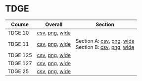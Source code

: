 # TDGE

| Course | Overall | Section |
| ------ | ------- | ------- |
| TDGE 10 | [csv](https://github.com/UCSD-Historical-Enrollment-Data/2024Summer2/blob/main/overall/TDGE%2010.csv), [png](https://raw.githubusercontent.com/UCSD-Historical-Enrollment-Data/2024Summer2/main/plot_overall/TDGE%2010.png), [wide](https://raw.githubusercontent.com/UCSD-Historical-Enrollment-Data/2024Summer2/main/plot_overall_wide/TDGE%2010.png) |  |
| TDGE 11 | [csv](https://github.com/UCSD-Historical-Enrollment-Data/2024Summer2/blob/main/overall/TDGE%2011.csv), [png](https://raw.githubusercontent.com/UCSD-Historical-Enrollment-Data/2024Summer2/main/plot_overall/TDGE%2011.png), [wide](https://raw.githubusercontent.com/UCSD-Historical-Enrollment-Data/2024Summer2/main/plot_overall_wide/TDGE%2011.png) | Section A: [csv](https://github.com/UCSD-Historical-Enrollment-Data/2024Summer2/blob/main/section/TDGE%2011_A.csv), [png](https://raw.githubusercontent.com/UCSD-Historical-Enrollment-Data/2024Summer2/main/plot_section/TDGE%2011_A.png), [wide](https://raw.githubusercontent.com/UCSD-Historical-Enrollment-Data/2024Summer2/main/plot_section_wide/TDGE%2011_A.png)<br>Section B: [csv](https://github.com/UCSD-Historical-Enrollment-Data/2024Summer2/blob/main/section/TDGE%2011_B.csv), [png](https://raw.githubusercontent.com/UCSD-Historical-Enrollment-Data/2024Summer2/main/plot_section/TDGE%2011_B.png), [wide](https://raw.githubusercontent.com/UCSD-Historical-Enrollment-Data/2024Summer2/main/plot_section_wide/TDGE%2011_B.png) |
| TDGE 125 | [csv](https://github.com/UCSD-Historical-Enrollment-Data/2024Summer2/blob/main/overall/TDGE%20125.csv), [png](https://raw.githubusercontent.com/UCSD-Historical-Enrollment-Data/2024Summer2/main/plot_overall/TDGE%20125.png), [wide](https://raw.githubusercontent.com/UCSD-Historical-Enrollment-Data/2024Summer2/main/plot_overall_wide/TDGE%20125.png) |  |
| TDGE 127 | [csv](https://github.com/UCSD-Historical-Enrollment-Data/2024Summer2/blob/main/overall/TDGE%20127.csv), [png](https://raw.githubusercontent.com/UCSD-Historical-Enrollment-Data/2024Summer2/main/plot_overall/TDGE%20127.png), [wide](https://raw.githubusercontent.com/UCSD-Historical-Enrollment-Data/2024Summer2/main/plot_overall_wide/TDGE%20127.png) |  |
| TDGE 25 | [csv](https://github.com/UCSD-Historical-Enrollment-Data/2024Summer2/blob/main/overall/TDGE%2025.csv), [png](https://raw.githubusercontent.com/UCSD-Historical-Enrollment-Data/2024Summer2/main/plot_overall/TDGE%2025.png), [wide](https://raw.githubusercontent.com/UCSD-Historical-Enrollment-Data/2024Summer2/main/plot_overall_wide/TDGE%2025.png) |  |
